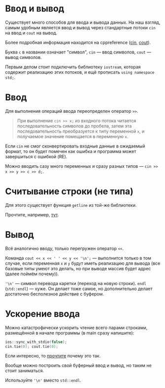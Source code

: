 # Ввод и вывод

Существует много способов для ввода и вывода данных. На наш взгляд, самым удобным является ввод и вывод через стандартные потоки `cin` на ввод и `cout` на вывод.

Более подробная информация находится на cppreference ([cin](https://en.cppreference.com/w/cpp/io/cin), [cout](https://en.cppreference.com/w/cpp/io/cout)).

Буква `c` в названии означает "символ", `cin` &mdash; ввод символов, `cout` &mdash; вывод символов.

Первым делом стоит подключить библиотеку `iostream`, которая содержит реализацию этих потоков, и ещё прописать `using namespace std;`.

Ввод
===

Для выполнения операций ввода переопределен оператор `>>`.

> При выполнение `cin >> x;` из входного потока читается последовательность символов до пробела, затем эта последовательность преобразуется к типу переменной `x`, и получаемое значение помещается в переменную `x`.

Если `cin` не смог сконвертировать входные данные в ожидаемый формат, то он будет помечен как ошибка и программа может завершиться с ошибкой (RE).

Можно вводить сазу много переменных и сразу разных типов &mdash; `cin >> x >> y >> c >> d;`.

Считывание строки (не типа)
===

Для этого существует функция `getline` из той-же библиотеки.

Прочтите, например, [тут](https://en.cppreference.com/w/cpp/string/basic_string/getline).

Вывод
===

Всё аналогично вводу, только перегружен оператор `<<`.

Команда `cout << x << ' ' << y << '\n';` &mdash; выполнится только в том случае, если переменная `x` и `y` будут иметь реализацию для вывода (все базовые типы умеют это делать, но при выводе массив будет адрес (далее поймём почему)).

`'\n'` &mdash; символ перевода каретки (переход на новую строки). `endl` (`std::endl`) &mdash; хуже. Он делает тоже самое, но дополнительно делает достаточно бесполезное действие с буфером. 

Ускорение ввода
===

Можно катастрофически ускорить чтение всего парами строками, размещённой в начале программы (в main сразу напишите): 

```cpp
ios::sync_with_stdio(false);
cin.tie(0); cout.tie(0);
```

Если интересно, то [прочтите](https://codeforces.com/blog/entry/90775) почему это так.

Вообще можно построить свой буферный ввод и вывод, но таким не стоит заниматься.

Используйте `'\n'` вместо `std::endl`.